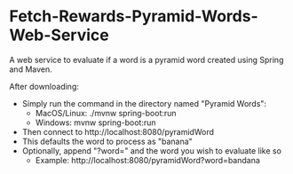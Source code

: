 # Fetch-Rewards-Pyramid-Words-Web-Service
A web service to evaluate if a word is a pyramid word created using Spring and Maven.

After downloading:
- Simply run the command in the directory named "Pyramid Words":
  - MacOS/Linux: ./mvnw spring-boot:run 
  - Windows: mvnw spring-boot:run 
- Then connect to http://localhost:8080/pyramidWord
- This defaults the word to process as "banana"
- Optionally, append "?word=" and the word you wish to evaluate like so
  - Example: http://localhost:8080/pyramidWord?word=bandana
